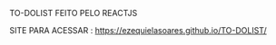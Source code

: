 T O - D O L I S T FEITO PELO REACTJS 

SITE PARA ACESSAR : https://ezequielasoares.github.io/TO-DOLIST/
 
 
 
